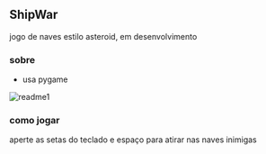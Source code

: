 ## ShipWar
jogo de naves estilo asteroid, em desenvolvimento

### sobre
- usa pygame  

![readme1](https://github.com/tiago3186/ShipWar/assets/132753395/aed84225-645d-493e-824a-f4702a155118)

### como jogar
aperte as setas do teclado e espaço para atirar nas naves inimigas
